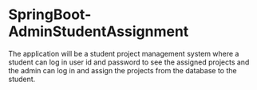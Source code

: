 # SpringBoot-AdminStudentAssignment
The application will be a student project management system where a student can log in user id and password to see the assigned projects and the admin can log in and assign the projects from the database to the student.
